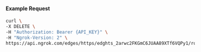 <!-- Code generated for API Clients. DO NOT EDIT. -->

#### Example Request

```bash
curl \
-X DELETE \
-H "Authorization: Bearer {API_KEY}" \
-H "Ngrok-Version: 2" \
https://api.ngrok.com/edges/https/edghts_2arwc2FKGmC6JUAA89XTf6VQPy1/routes/edghtsrt_2arwc54eQYR9oQRDqRq3Eb1u8Hl/saml
```
